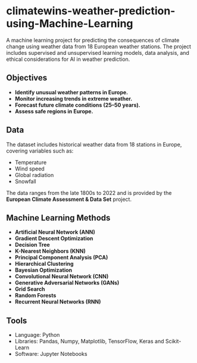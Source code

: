 # climatewins-weather-prediction-using-Machine-Learning
A machine learning project for predicting the consequences of climate change using weather data from 18 European weather stations. The project includes supervised and unsupervised learning models, data analysis, and ethical considerations for AI in weather prediction.

## Objectives
- **Identify unusual weather patterns in Europe.**
- **Monitor increasing trends in extreme weather.**
- **Forecast future climate conditions (25–50 years).**
- **Assess safe regions in Europe.**

## Data
The dataset includes historical weather data from 18 stations in Europe, covering variables such as:
- Temperature
- Wind speed
- Global radiation
- Snowfall

The data ranges from the late 1800s to 2022 and is provided by the **European Climate Assessment & Data Set** project.


## Machine Learning Methods
- **Artificial Neural Network (ANN)**
- **Gradient Descent Optimization**
- **Decision Tree**
- **K-Nearest Neighbors (KNN)**
- **Principal Component Analysis (PCA)**
- **Hierarchical Clustering**
- **Bayesian Optimization**
- **Convolutional Neural Network (CNN)**
- **Generative Adversarial Networks (GANs)**
- **Grid Search**
- **Random Forests**
- **Recurrent Neural Networks (RNN)**

## Tools
- Language: Python
- Libraries: Pandas, Numpy, Matplotlib, TensorFlow, Keras and Scikit-Learn
- Software: Jupyter Notebooks
